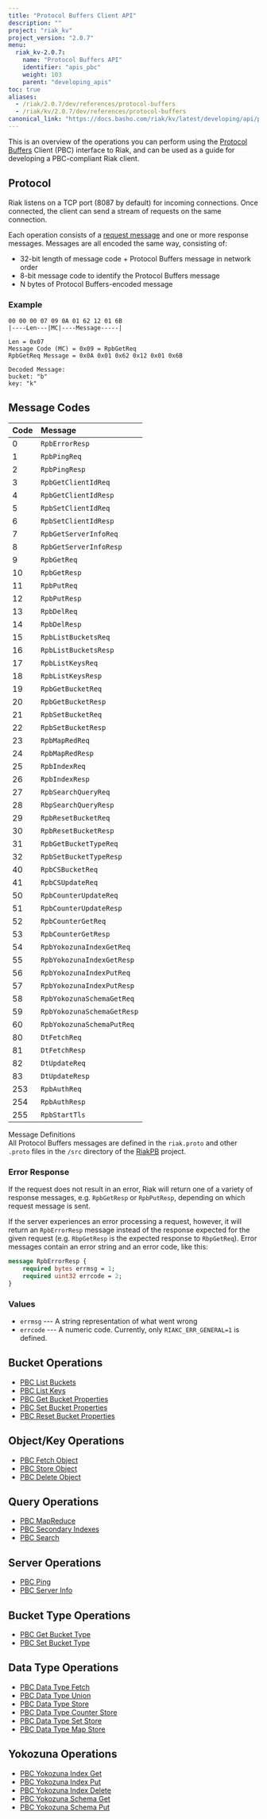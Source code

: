 ```yaml
---
title: "Protocol Buffers Client API"
description: ""
project: "riak_kv"
project_version: "2.0.7"
menu:
  riak_kv-2.0.7:
    name: "Protocol Buffers API"
    identifier: "apis_pbc"
    weight: 103
    parent: "developing_apis"
toc: true
aliases:
  - /riak/2.0.7/dev/references/protocol-buffers
  - /riak/kv/2.0.7/dev/references/protocol-buffers
canonical_link: "https://docs.basho.com/riak/kv/latest/developing/api/protocol-buffers"
---
```


This is an overview of the operations you can perform using the
[Protocol Buffers](https://code.google.com/p/protobuf/) Client (PBC)
interface to Riak, and can be used as a guide for developing a
PBC-compliant Riak client.

## Protocol

Riak listens on a TCP port (8087 by default) for incoming connections.
Once connected, the client can send a stream of requests on the same
connection.

Each operation consists of a [request message](https://developers.google.com/protocol-buffers/docs/encoding) and one or more response messages. Messages are all encoded the same way, consisting of:

* 32-bit length of message code + Protocol Buffers message in network
  order
* 8-bit message code to identify the Protocol Buffers message
* N bytes of Protocol Buffers-encoded message

### Example

```
00 00 00 07 09 0A 01 62 12 01 6B
|----Len---|MC|----Message-----|

Len = 0x07
Message Code (MC) = 0x09 = RpbGetReq
RpbGetReq Message = 0x0A 0x01 0x62 0x12 0x01 0x6B

Decoded Message:
bucket: "b"
key: "k"
```

## Message Codes

Code | Message |
:----|:--------|
0 | `RpbErrorResp` |
1 | `RpbPingReq` |
2 | `RpbPingResp` |
3 | `RpbGetClientIdReq` |
4 | `RpbGetClientIdResp` |
5 | `RpbSetClientIdReq` |
6 | `RpbSetClientIdResp` |
7 | `RpbGetServerInfoReq` |
8 | `RpbGetServerInfoResp` |
9 | `RpbGetReq` |
10 | `RpbGetResp` |
11 | `RpbPutReq` |
12 | `RpbPutResp` |
13 | `RpbDelReq` |
14 | `RpbDelResp` |
15 | `RpbListBucketsReq` |
16 | `RpbListBucketsResp` |
17 | `RpbListKeysReq` |
18 | `RpbListKeysResp` |
19 | `RpbGetBucketReq` |
20 | `RpbGetBucketResp` |
21 | `RpbSetBucketReq` |
22 | `RpbSetBucketResp` |
23 | `RpbMapRedReq` |
24 | `RpbMapRedResp` |
25 | `RpbIndexReq` |
26 | `RpbIndexResp` |
27 | `RpbSearchQueryReq` |
28 | `RbpSearchQueryResp` |
29 | `RpbResetBucketReq` |
30 | `RpbResetBucketResp` |
31 | `RpbGetBucketTypeReq` |
32 | `RpbSetBucketTypeResp` |
40 | `RpbCSBucketReq` |
41 | `RpbCSUpdateReq` |
50 | `RpbCounterUpdateReq` |
51 | `RpbCounterUpdateResp` |
52 | `RpbCounterGetReq` |
53 | `RpbCounterGetResp` |
54 | `RpbYokozunaIndexGetReq` |
55 | `RpbYokozunaIndexGetResp` |
56 | `RpbYokozunaIndexPutReq` |
57 | `RpbYokozunaIndexPutResp` |
58 | `RpbYokozunaSchemaGetReq` |
59 | `RpbYokozunaSchemaGetResp` |
60 | `RpbYokozunaSchemaPutReq` |
80 | `DtFetchReq` |
81 | `DtFetchResp` |
82 | `DtUpdateReq` |
83 | `DtUpdateResp` |
253 | `RpbAuthReq` |
254 | `RpbAuthResp` |
255 | `RpbStartTls` |

<div class="info">
<div class="title">Message Definitions</div>
All Protocol Buffers messages are defined in the <code>riak.proto</code>
and other <code>.proto</code> files in the <code>/src</code> directory
of the <a href="https://github.com/basho/riak_pb">RiakPB</a> project.
</div>

### Error Response

If the request does not result in an error, Riak will return one of a
variety of response messages, e.g. `RpbGetResp` or `RpbPutResp`,
depending on which request message is sent.

If the server experiences an error processing a request, however, it
will return an `RpbErrorResp` message instead of the response expected
for the given request (e.g. `RbpGetResp` is the expected response to
`RbpGetReq`). Error messages contain an error string and an error code,
like this:

```protobuf
message RpbErrorResp {
    required bytes errmsg = 1;
    required uint32 errcode = 2;
}
```

### Values

* `errmsg` --- A string representation of what went wrong
* `errcode` --- A numeric code. Currently, only `RIAKC_ERR_GENERAL=1`
  is defined.

## Bucket Operations

* [PBC List Buckets](/riak/kv/2.0.7/developing/api/protocol-buffers/list-buckets)
* [PBC List Keys](/riak/kv/2.0.7/developing/api/protocol-buffers/list-keys)
* [PBC Get Bucket Properties](/riak/kv/2.0.7/developing/api/protocol-buffers/get-bucket-props)
* [PBC Set Bucket Properties](/riak/kv/2.0.7/developing/api/protocol-buffers/set-bucket-props)
* [PBC Reset Bucket Properties](/riak/kv/2.0.7/developing/api/protocol-buffers/reset-bucket-props)

## Object/Key Operations

* [PBC Fetch Object](/riak/kv/2.0.7/developing/api/protocol-buffers/fetch-object)
* [PBC Store Object](/riak/kv/2.0.7/developing/api/protocol-buffers/store-object)
* [PBC Delete Object](/riak/kv/2.0.7/developing/api/protocol-buffers/delete-object)

## Query Operations

* [PBC MapReduce](/riak/kv/2.0.7/developing/api/protocol-buffers/mapreduce)
* [PBC Secondary Indexes](/riak/kv/2.0.7/developing/api/protocol-buffers/secondary-indexes)
* [PBC Search](/riak/kv/2.0.7/developing/api/protocol-buffers/search)

## Server Operations

* [PBC Ping](/riak/kv/2.0.7/developing/api/protocol-buffers/ping)
* [PBC Server Info](/riak/kv/2.0.7/developing/api/protocol-buffers/server-info)

## Bucket Type Operations

* [PBC Get Bucket Type](/riak/kv/2.0.7/developing/api/protocol-buffers/get-bucket-type)
* [PBC Set Bucket Type](/riak/kv/2.0.7/developing/api/protocol-buffers/set-bucket-type)

## Data Type Operations

* [PBC Data Type Fetch](/riak/kv/2.0.7/developing/api/protocol-buffers/dt-fetch)
* [PBC Data Type Union](/riak/kv/2.0.7/developing/api/protocol-buffers/dt-union)
* [PBC Data Type Store](/riak/kv/2.0.7/developing/api/protocol-buffers/dt-store)
* [PBC Data Type Counter Store](/riak/kv/2.0.7/developing/api/protocol-buffers/dt-counter-store)
* [PBC Data Type Set Store](/riak/kv/2.0.7/developing/api/protocol-buffers/dt-set-store)
* [PBC Data Type Map Store](/riak/kv/2.0.7/developing/api/protocol-buffers/dt-map-store)

## Yokozuna Operations

* [PBC Yokozuna Index Get](/riak/kv/2.0.7/developing/api/protocol-buffers/yz-index-get)
* [PBC Yokozuna Index Put](/riak/kv/2.0.7/developing/api/protocol-buffers/yz-index-put)
* [PBC Yokozuna Index Delete](/riak/kv/2.0.7/developing/api/protocol-buffers/yz-index-delete)
* [PBC Yokozuna Schema Get](/riak/kv/2.0.7/developing/api/protocol-buffers/yz-schema-get)
* [PBC Yokozuna Schema Put](/riak/kv/2.0.7/developing/api/protocol-buffers/yz-schema-put)
